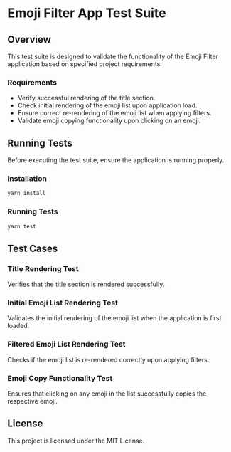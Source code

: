 
# Emoji Filter App Test Suite

## Overview

This test suite is designed to validate the functionality of the Emoji Filter application based on specified project requirements.

### Requirements

- Verify successful rendering of the title section.
- Check initial rendering of the emoji list upon application load.
- Ensure correct re-rendering of the emoji list when applying filters.
- Validate emoji copying functionality upon clicking on an emoji.

## Running Tests

Before executing the test suite, ensure the application is running properly.

### Installation

```bash
yarn install
```
### Running Tests

```bash
yarn test
```

## Test Cases

### Title Rendering Test

Verifies that the title section is rendered successfully.

### Initial Emoji List Rendering Test

Validates the initial rendering of the emoji list when the application is first loaded.

### Filtered Emoji List Rendering Test

Checks if the emoji list is re-rendered correctly upon applying filters.

### Emoji Copy Functionality Test

Ensures that clicking on any emoji in the list successfully copies the respective emoji.

## License

This project is licensed under the MIT License.	